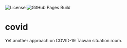 ![License](https://img.shields.io/github/license/littlebtc/covid)
![GitHub Pages Build](https://github.com/littlebtc/covid/actions/workflows/gh-pages.yml/badge.svg)

# covid
Yet another approach on COVID-19 Taiwan situation room.
